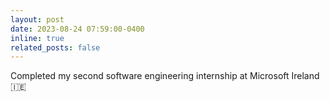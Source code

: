 ```yaml
---
layout: post
date: 2023-08-24 07:59:00-0400
inline: true
related_posts: false
---
```


Completed my second software engineering internship at Microsoft Ireland :ireland:
